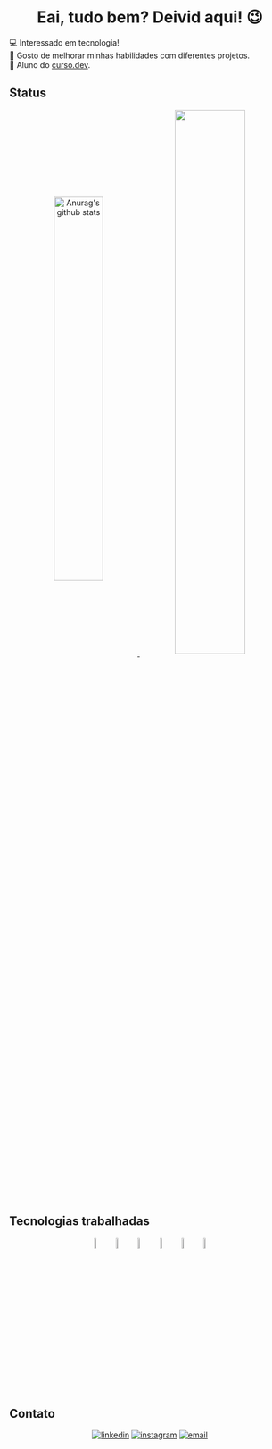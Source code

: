 <link rel="stylesheet" href="https://cdn.jsdelivr.net/gh/devicons/devicon@v2.15.1/devicon.min.css">

<h1 align="center">Eai, tudo bem? Deivid aqui! 😉</h1>

💻 Interessado em tecnologia! <br >
💖 Gosto de melhorar minhas habilidades com diferentes projetos. <br >
📘 Aluno do <a href="https://curso.dev/">curso.dev</a>.

## Status

<div align="center">
<img align="center" width="42%" src="https://github-readme-stats.vercel.app/api?username=DeividGz&show_icons=true&theme=react&custom_title=import './dados/deivid/status.js';" alt="Anurag's github stats" /><a href="https://github.com/DeividGz?tab=repositories"> <img align="center" width="50%" src="https://github-readme-stats.vercel.app/api/top-langs/?username=DeividGz&layout=compact&card_width=400&theme=react&custom_title=import './dados/deivid/languages.js';" /></a>
</div>

## Tecnologias trabalhadas

<div align="center">
<code><img width="7%" alt="hmtl" src="https://cdn.jsdelivr.net/gh/devicons/devicon/icons/html5/html5-original.svg"></code>
<code><img width="7%" alt="css" src="https://cdn.jsdelivr.net/gh/devicons/devicon/icons/css3/css3-original.svg"></code>
<code><img width="7%" alt="java" src="https://cdn.jsdelivr.net/gh/devicons/devicon/icons/java/java-original.svg"></code>
<code><img width="7%" alt="javascript" src="https://cdn.jsdelivr.net/gh/devicons/devicon/icons/javascript/javascript-original.svg"></code>
<code><img width="7%" alt="php" src="https://cdn.jsdelivr.net/gh/devicons/devicon/icons/php/php-original.svg"></code>
<code><img width="7%" alt="react" src="https://cdn.jsdelivr.net/gh/devicons/devicon/icons/react/react-original.svg"></code>
</div>
  
## Contato

<div align="center">
<a href="https://www.linkedin.com/in/deivid-gomes-zanotti-b2972023a/"><img alt="linkedin" src="https://img.shields.io/badge/LinkedIn-0077B5?style=for-the-badge&logo=linkedin&logoColor=white"></a>
<a href="https://www.instagram.com/deividzanotti/"><img alt="instagram" src="https://img.shields.io/badge/Instagram-E4405F?style=for-the-badge&logo=instagram&logoColor=white"></a>
<a href="https://mail.google.com/mail/u/0/#inbox?compose=GTvVlcSKkkBBTCDVqBcrmWdcTSGgNfGlSqTLvxZKXXfXQLstLGgbzbBFJqHWrgBMGjSPnHGFcFZlf"><img alt="email" src="https://img.shields.io/badge/Gmail-D14836?style=for-the-badge&logo=gmail&logoColor=white"></a>
</div>
